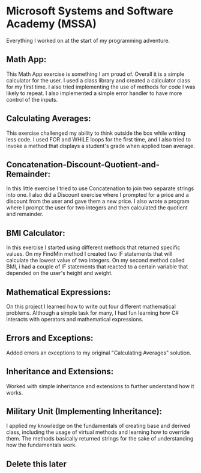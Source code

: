 # Microsoft Systems and Software Academy (MSSA)
Everything I worked on at the start of my programming adventure.

## Math App:
 This Math App exercise is something I am proud of. Overall it is a simple calculator for the user. 
I used a class library and created a calculator class for my first time. 
I also tried implementing the use of methods for code I was likely to repeat. 
I also implemented a simple error handler to have more control of the inputs.

## Calculating Averages: 
This exercise challenged my ability to think outside the box while writing less code. 
I used FOR and WHILE loops for the first time, and I also tried to invoke a method that displays a student's grade when applied toan average.

## Concatenation-Discount-Quotient-and-Remainder:
 In this little exercise I tried to use Concatenation to join two separate strings into one.
I also did a Discount exercise where I prompted for a price and a discount from the user and gave them a new price. 
I also wrote a program where I prompt the user for two integers and then calculated the quotient and remainder.

## BMI Calculator: 
In this exercise I started using different methods that returned specific values. 
On my FindMin method I created two IF statements that will calculate the lowest value of two integers. 
On my second method called BMI, i had a couple of IF statements that reacted to a certain variable that depended on the user's height and weight.

## Mathematical Expressions:
 On this project I learned how to write out four different mathematical problems. 
Although a simple task for many, I had fun learning how C# interacts with operators and mathematical expressions.

## Errors and Exceptions: 
Added errors an exceptions to my original "Calculating Averages" solution.

## Inheritance and Extensions: 
Worked with simple inheritance and extensions to further understand how it works.

## Military Unit (Implementing Inheritance): 
I applied my knowledge on the fundamentals of creating base and derived class, including the usage of virtual methods and learning how to override them. The methods basically returned strings for the sake of understanding how the fundamentals work.

## Delete this later
